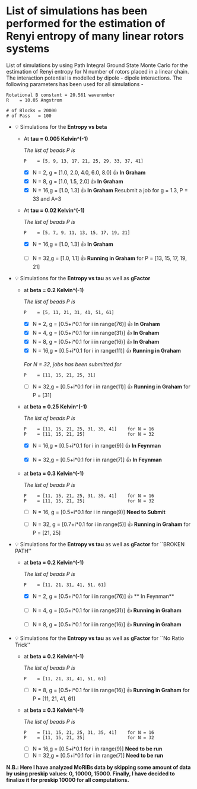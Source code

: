 # List of simulations has been performed for the estimation of Renyi entropy of many linear rotors systems

List of simulations by using Path Integral Ground State Monte Carlo for the estimation of Renyi entropy for N number of rotors placed in a linear chain. The interaction potential is modelled by dipole - dipole interactions. The following parameters has been used for all simulations -
 ```
Rotational B constant = 20.561 wavenumber
R    = 10.05 Angstrom
		
# of Blocks = 20000
# of Pass   = 100
```

- :bulb: Simulations for the **Entropy vs beta** 

  - At **tau  = 0.005 Kelvin^(-1)**
  
    _The list of beads P is_
    
    ```
    P    = [5, 9, 13, 17, 21, 25, 29, 33, 37, 41] 
    ```		
		
    - [x] N = 2, g = [1.0, 2.0, 4.0, 6.0, 8.0] :+1: **In Graham**
    - [x] N = 8, g = [1.0, 1.5, 2.0]           :+1: **In Graham**
    - [x] N = 16,g = [1.0, 1.3]                :+1: **In Graham** Resubmit a job for g = 1.3, P = 33 and A=3 

  - At **tau  = 0.02 Kelvin^(-1)**
  
    _The list of beads P is_
    
    ```
    P    = [5, 7, 9, 11, 13, 15, 17, 19, 21] 
    ```		

    - [x] N = 16,g = [1.0, 1.3] :+1:         **In Graham** 
    - [ ] N = 32,g = [1.0, 1.1] :+1:         **Running in Graham** for P = [13, 15, 17, 19, 21]
                     
  
-  :bulb: Simulations for the **Entropy vs tau** as well as **gFactor**
   
   - at **beta  = 0.2 Kelvin^(-1)**	

     _The list of beads P is_
     
      ```
      P    = [5, 11, 21, 31, 41, 51, 61]  
      ```
     
     - [x] N = 2, g = [0.5+i*0.1 for i in range(76)] :+1:         **In Graham**                     
     - [x] N = 4, g = [0.5+i*0.1 for i in range(31)] :+1:         **In Graham**
     - [x] N = 8, g = [0.5+i*0.1 for i in range(16)] :+1:         **In Graham**
     - [x] N = 16,g = [0.5+i*0.1 for i in range(11)] :+1:         **Running in Graham**
				
     _For N = 32, jobs has been submitted for_
     
      ```
      P    = [11, 15, 21, 25, 31]  
      ```

     - [ ] N = 32,g = [0.5+i*0.1 for i in range(11)] :+1: **Running in Graham** for P = [31]
     
     
   - at **beta  = 0.25 Kelvin^(-1)**	

     _The list of beads P is_
     
     ```
     P    = [11, 15, 21, 25, 31, 35, 41]    for N = 16 
     P    = [11, 15, 21, 25]                for N = 32
     ```
     
     - [x] N = 16,g = [0.5+i*0.1 for i in range(9)]  :+1:         **In Feynman**
     - [x] N = 32,g = [0.5+i*0.1 for i in range(7)]  :+1:         **In Feynman**
          
				
    - at **beta  = 0.3 Kelvin^(-1)**	

      _The list of beads P is_
     
      ```
      P    = [11, 15, 21, 25, 31, 35, 41]    for N = 16 
      P    = [11, 15, 21, 25]                for N = 32
      ```
     
      - [ ] N = 16, g = [0.5+i*0.1 for i in range(9)]               **Need to Submit**
      - [ ] N = 32, g = [0.7+i*0.1 for i in range(5)]  :+1:         **Running in Graham** for P = [21, 25]    
     
     
-  :bulb: Simulations for the **Entropy vs tau** as well as **gFactor** for ``BROKEN PATH''
   
   - at **beta  = 0.2 Kelvin^(-1)**	

     _The list of beads P is_
     
      ```
      P    = [11, 21, 31, 41, 51, 61]  
      ```
     
     - [x] N = 2, g = [0.5+i*0.1 for i in range(76)] :+1:         ** In Feynman**
     - [ ] N = 4, g = [0.5+i*0.1 for i in range(31)] :+1:         **Running in Graham**   
     - [ ] N = 8, g = [0.5+i*0.1 for i in range(16)] :+1:         **Running in Graham**
     			
			
-  :bulb: Simulations for the **Entropy vs tau** as well as **gFactor** for ``No Ratio Trick''
   
   - at **beta  = 0.2 Kelvin^(-1)**	

     _The list of beads P is_
     
      ```
      P    = [11, 21, 31, 41, 51, 61]  
      ```
     
     - [ ] N = 8, g = [0.5+i*0.1 for i in range(16)] :+1: **Running in Graham** for P = [11, 21, 41, 61] 		
     
   - at **beta  = 0.3 Kelvin^(-1)**	

     _The list of beads P is_
     
     ```
     P    = [11, 15, 21, 25, 31, 35, 41]    for N = 16 
     P    = [11, 15, 21, 25]                for N = 32
     ```
     
     - [ ] N = 16,g = [0.5+i*0.1 for i in range(9)]               **Need to be run**
     - [ ] N = 32,g = [0.5+i*0.1 for i in range(7)]               **Need to be run**   

**N.B.: Here I have analyzed MoRiBs data by skipping some amount of data by using preskip values: 0, 10000, 15000. Finally, I have decided to finalize it for preskip 10000 for all computations.**
